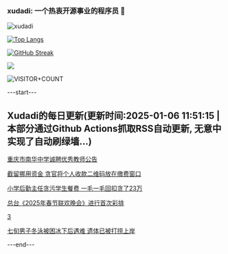 ### xudadi: 一个热衷开源事业的程序员 👋

![xudadi](https://github-readme-stats-git-masterorgs-github-readme-stats-team.vercel.app/api?username=xudadi)

[![Top Langs](https://github-readme-stats.vercel.app/api/top-langs/?username=xudadi)](https://github.com/anuraghazra/github-readme-stats)

[![GitHub Streak](https://streak-stats.demolab.com?user=xudadi&locale=zh_Hans)](https://git.io/streak-stats)

![](https://raw.githubusercontent.com/xudadi/xudadi/main/assets/github-contribution-grid-snake.svg)

![VISITOR+COUNT](https://komarev.com/ghpvc/?username=xudadi&label=VISITOR+COUNT)


---start---

## Xudadi的每日更新(更新时间:2025-01-06 11:51:15 | 本部分通过Github Actions抓取RSS自动更新, 无意中实现了自动刷绿墙...)

[重庆市南华中学诚聘优秀教师公告](https://www.gongkaoleida.com/article/2255040)

[截留挪用资金 贪官将个人收款二维码放在缴费窗口](https://m.163.com/news/article/JL5SAQNJ000189PS.html)

[小学后勤主任贪污学生餐费 一毛一毛回扣贪了23万](https://m.163.com/news/article/JL5RKPAB000189PS.html)

[总台《2025年春节联欢晚会》进行首次彩排](https://m.163.com/news/article/JL5PEO4C000189PS.html)

[3](https://m.163.com/touch/news/sub/domestic)

[七旬男子冬泳被困冰下后遇难 遗体已被打捞上岸](https://m.163.com/news/article/JL5MGSVE0001899O.html)

---end---
